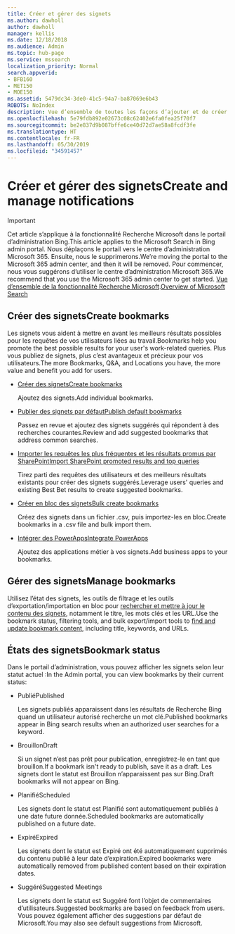 ```yaml
---
title: Créer et gérer des signets
ms.author: dawholl
author: dawholl
manager: kellis
ms.date: 12/18/2018
ms.audience: Admin
ms.topic: hub-page
ms.service: mssearch
localization_priority: Normal
search.appverid:
- BFB160
- MET150
- MOE150
ms.assetid: 5479dc34-3de0-41c5-94a7-ba87069e6b43
ROBOTS: NoIndex
description: Vue d’ensemble de toutes les façons d’ajouter et de créer des signets pour les résultats de travail de la fonctionnalité Recherche Microsoft
ms.openlocfilehash: 5e79fdb892e02673c08c62402e6fa0fea25f70f7
ms.sourcegitcommit: be2e837d9b087bffe6ce40d72d7ae58a8fcdf3fe
ms.translationtype: HT
ms.contentlocale: fr-FR
ms.lasthandoff: 05/30/2019
ms.locfileid: "34591457"
---
```

# <a name="create-and-manage-bookmarks"></a><span data-ttu-id="7c9ed-103">Créer et gérer des signets</span><span class="sxs-lookup"><span data-stu-id="7c9ed-103">Create and manage notifications</span></span>

> [!IMPORTANT]
> <span data-ttu-id="7c9ed-104">Cet article s’applique à la fonctionnalité Recherche Microsoft dans le portail d’administration Bing.</span><span class="sxs-lookup"><span data-stu-id="7c9ed-104">This article applies to the Microsoft Search in Bing admin portal.</span></span> <span data-ttu-id="7c9ed-105">Nous déplaçons le portail vers le centre d’administration Microsoft 365. Ensuite, nous le supprimerons.</span><span class="sxs-lookup"><span data-stu-id="7c9ed-105">We’re moving the portal to the Microsoft 365 admin center, and then it will be removed.</span></span> <span data-ttu-id="7c9ed-106">Pour commencer, nous vous suggérons d’utiliser le centre d’administration Microsoft 365.</span><span class="sxs-lookup"><span data-stu-id="7c9ed-106">We recommend that you use the Microsoft 365 admin center to get started.</span></span> <span data-ttu-id="7c9ed-107">[Vue d’ensemble de la fonctionnalité Recherche Microsoft](overview-microsoft-search.md).</span><span class="sxs-lookup"><span data-stu-id="7c9ed-107">[Overview of Microsoft Search](overview-microsoft-search.md)</span></span>
    
## <a name="create-bookmarks"></a><span data-ttu-id="7c9ed-108">Créer des signets</span><span class="sxs-lookup"><span data-stu-id="7c9ed-108">Create bookmarks</span></span>

<span data-ttu-id="7c9ed-109">Les signets vous aident à mettre en avant les meilleurs résultats possibles pour les requêtes de vos utilisateurs liées au travail.</span><span class="sxs-lookup"><span data-stu-id="7c9ed-109">Bookmarks help you promote the best possible results for your user's work-related queries.</span></span> <span data-ttu-id="7c9ed-110">Plus vous publiez de signets, plus c’est avantageux et précieux pour vos utilisateurs.</span><span class="sxs-lookup"><span data-stu-id="7c9ed-110">The more Bookmarks, Q&A, and Locations you have, the more value and benefit you add for users.</span></span>
  
- [<span data-ttu-id="7c9ed-111">Créer des signets</span><span class="sxs-lookup"><span data-stu-id="7c9ed-111">Create bookmarks</span></span>](create-bookmarks.md)
    
    <span data-ttu-id="7c9ed-112">Ajoutez des signets.</span><span class="sxs-lookup"><span data-stu-id="7c9ed-112">Add individual bookmarks.</span></span>
    
- [<span data-ttu-id="7c9ed-113">Publier des signets par défaut</span><span class="sxs-lookup"><span data-stu-id="7c9ed-113">Publish default bookmarks</span></span>](publish-default-bookmarks.md)
    
    <span data-ttu-id="7c9ed-114">Passez en revue et ajoutez des signets suggérés qui répondent à des recherches courantes.</span><span class="sxs-lookup"><span data-stu-id="7c9ed-114">Review and add suggested bookmarks that address common searches.</span></span>
    
- [<span data-ttu-id="7c9ed-115">Importer les requêtes les plus fréquentes et les résultats promus par SharePoint</span><span class="sxs-lookup"><span data-stu-id="7c9ed-115">Import SharePoint promoted results and top queries</span></span>](import-sharepoint-promoted-results-and-top-queries.md)
    
    <span data-ttu-id="7c9ed-116">Tirez parti des requêtes des utilisateurs et des meilleurs résultats existants pour créer des signets suggérés.</span><span class="sxs-lookup"><span data-stu-id="7c9ed-116">Leverage users' queries and existing Best Bet results to create suggested bookmarks.</span></span>
    
- [<span data-ttu-id="7c9ed-117">Créer en bloc des signets</span><span class="sxs-lookup"><span data-stu-id="7c9ed-117">Bulk create bookmarks</span></span>](bulk-create-bookmarks.md)
    
    <span data-ttu-id="7c9ed-118">Créez des signets dans un fichier .csv, puis importez-les en bloc.</span><span class="sxs-lookup"><span data-stu-id="7c9ed-118">Create bookmarks in a .csv file and bulk import them.</span></span>
    
- [<span data-ttu-id="7c9ed-119">Intégrer des PowerApps</span><span class="sxs-lookup"><span data-stu-id="7c9ed-119">Integrate PowerApps</span></span>](integrate-powerapps.md)
    
    <span data-ttu-id="7c9ed-120">Ajoutez des applications métier à vos signets.</span><span class="sxs-lookup"><span data-stu-id="7c9ed-120">Add business apps to your bookmarks.</span></span>
    
## <a name="manage-bookmarks"></a><span data-ttu-id="7c9ed-121">Gérer des signets</span><span class="sxs-lookup"><span data-stu-id="7c9ed-121">Manage bookmarks</span></span>

<span data-ttu-id="7c9ed-122">Utilisez l’état des signets, les outils de filtrage et les outils d’exportation/importation en bloc pour [rechercher et mettre à jour le contenu des signets](manage-bookmarks.md), notamment le titre, les mots clés et les URL.</span><span class="sxs-lookup"><span data-stu-id="7c9ed-122">Use the bookmark status, filtering tools, and bulk export/import tools to [find and update bookmark content](manage-bookmarks.md), including title, keywords, and URLs.</span></span>
  
## <a name="bookmark-status"></a><span data-ttu-id="7c9ed-123">États des signets</span><span class="sxs-lookup"><span data-stu-id="7c9ed-123">Bookmark status</span></span>

<span data-ttu-id="7c9ed-124">Dans le portail d’administration, vous pouvez afficher les signets selon leur statut actuel :</span><span class="sxs-lookup"><span data-stu-id="7c9ed-124">In the Admin portal, you can view bookmarks by their current status:</span></span>
  
- <span data-ttu-id="7c9ed-125">Publié</span><span class="sxs-lookup"><span data-stu-id="7c9ed-125">Published</span></span>
    
    <span data-ttu-id="7c9ed-126">Les signets publiés apparaissent dans les résultats de Recherche Bing quand un utilisateur autorisé recherche un mot clé.</span><span class="sxs-lookup"><span data-stu-id="7c9ed-126">Published bookmarks appear in Bing search results when an authorized user searches for a keyword.</span></span>
    
- <span data-ttu-id="7c9ed-127">Brouillon</span><span class="sxs-lookup"><span data-stu-id="7c9ed-127">Draft</span></span>
    
    <span data-ttu-id="7c9ed-128">Si un signet n’est pas prêt pour publication, enregistrez-le en tant que brouillon.</span><span class="sxs-lookup"><span data-stu-id="7c9ed-128">If a bookmark isn't ready to publish, save it as a draft.</span></span> <span data-ttu-id="7c9ed-129">Les signets dont le statut est Brouillon n’apparaissent pas sur Bing.</span><span class="sxs-lookup"><span data-stu-id="7c9ed-129">Draft bookmarks will not appear on Bing.</span></span>
    
- <span data-ttu-id="7c9ed-130">Planifié</span><span class="sxs-lookup"><span data-stu-id="7c9ed-130">Scheduled</span></span>
    
    <span data-ttu-id="7c9ed-131">Les signets dont le statut est Planifié sont automatiquement publiés à une date future donnée.</span><span class="sxs-lookup"><span data-stu-id="7c9ed-131">Scheduled bookmarks are automatically published on a future date.</span></span>
    
- <span data-ttu-id="7c9ed-132">Expiré</span><span class="sxs-lookup"><span data-stu-id="7c9ed-132">Expired</span></span>
    
    <span data-ttu-id="7c9ed-133">Les signets dont le statut est Expiré ont été automatiquement supprimés du contenu publié à leur date d’expiration.</span><span class="sxs-lookup"><span data-stu-id="7c9ed-133">Expired bookmarks were automatically removed from published content based on their expiration dates.</span></span>
    
- <span data-ttu-id="7c9ed-134">Suggéré</span><span class="sxs-lookup"><span data-stu-id="7c9ed-134">Suggested Meetings</span></span>
    
    <span data-ttu-id="7c9ed-135">Les signets dont le statut est Suggéré font l’objet de commentaires d’utilisateurs.</span><span class="sxs-lookup"><span data-stu-id="7c9ed-135">Suggested bookmarks are based on feedback from users.</span></span> <span data-ttu-id="7c9ed-136">Vous pouvez également afficher des suggestions par défaut de Microsoft.</span><span class="sxs-lookup"><span data-stu-id="7c9ed-136">You may also see default suggestions from Microsoft.</span></span>

  

